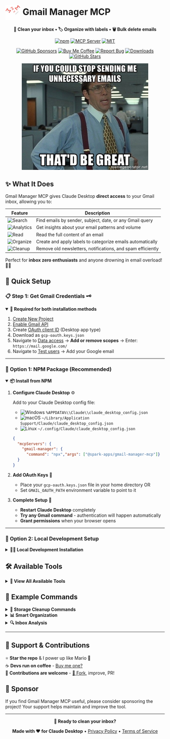 [//]: # (Constants)
[license-link]: ../../blob/main/LICENSE
[stars-link]: ../../stargazers
[vid-link]: https://www.youtube.com/shorts/CCbY_ETwFss
[website-link]: https://spark-games.co.uk
[coffee-link]: https://buymeacoffee.com/spark88
[bug-link]: ../../issues
[release-link]: ../../releases
[fork-link]: ../../fork
[privacy-link]: ./PRIVACY.md
[issues-link]: ../../issues

# <img src="images/trash-mail.png" alt="Gmail Manager" width="48" height="48" style="vertical-align: middle;"> Gmail Manager MCP

<div align="center">

**🧹 Clean your inbox • 🏷️ Organize with labels • 🗑️ Bulk delete emails**


[![npm](https://img.shields.io/npm/v/@spark-apps/gmail-manager-mcp?style=flat-square&logo=npm&logoColor=white&color=crimson)](https://www.npmjs.com/package/@spark-apps/gmail-manager-mcp)
[![MCP Server](https://badge.mcpx.dev?type=server&color=gold)](https://smithery.ai/server/@muammar-yacoob/gmail-manager-mcp)
[![MIT](https://img.shields.io/badge/License-MIT-blueviolet?style=flat-square)](LICENSE)

[![GitHub Sponsors](https://img.shields.io/github/sponsors/muammar-yacoob?label=Sponsor&logo=github-sponsors&logoColor=white&color=hotpink)](https://github.com/sponsors/muammar-yacoob)
[![Buy Me Coffee](https://img.shields.io/badge/Buy%20Me-Coffee-limegreen?logo=buy-me-a-coffee&logoColor=white)][coffee-link]
[![Report Bug](https://img.shields.io/badge/Report-Bug-orangered?logo=github&logoColor=white)][issues-link]
[![Downloads](https://img.shields.io/github/downloads/muammar-yacoob/GMail-Manager-MCP/total?logo=cloud-download&logoColor=white&color=dodgerblue)][release-link]
[![GitHub Stars](https://img.shields.io/github/stars/muammar-yacoob/GMail-Manager-MCP?style=social)][stars-link]

<img src="images/meme.png" alt="Stop sending me unnecessary emails meme" width="400">

</div>

## ✨ What It Does

Gmail Manager MCP gives Claude Desktop **direct access** to your Gmail inbox, allowing you to:

| Feature | Description |
|---------|-------------|
| ![Search](https://img.shields.io/badge/🔍-Email%20Search-blue?style=flat-square) | Find emails by sender, subject, date, or any Gmail query |
| ![Analytics](https://img.shields.io/badge/📊-Inbox%20Analytics-blue?style=flat-square) | Get insights about your email patterns and volume |
| ![Read](https://img.shields.io/badge/📖-Read%20Emails-green?style=flat-square) | Read the full content of an email |
| ![Organize](https://img.shields.io/badge/🏷️-Smart%20Organization-yellow?style=flat-square) | Create and apply labels to categorize emails automatically |
| ![Cleanup](https://img.shields.io/badge/🗑️-Bulk%20Cleanup-crimson?style=flat-square) | Remove old newsletters, notifications, and spam efficiently |

Perfect for **inbox zero enthusiasts** and anyone drowning in email overload! 📧💀

## 🚀 Quick Setup

### 📋 Step 1: Get Gmail Credentials 🗝️

<details open>
<summary><strong>🔑 Required for both installation methods</strong></summary>

1. [Create New Project](https://console.cloud.google.com/projectcreate)
2. [Enable Gmail API](https://console.cloud.google.com/apis/api/gmail.googleapis.com/metrics)
3. Create [OAuth client ID](https://console.cloud.google.com/auth/clients) (Desktop app type)
4. Download as `gcp-oauth.keys.json`
5. Navigate to [Data access](https://console.cloud.google.com/auth/scopes) → **Add or remove scopes** → Enter: `https://mail.google.com/`
6. Navigate to [Test users](https://console.cloud.google.com/auth/audience) → Add your Google email

</details>

---

### 🎯 Option 1: NPM Package (Recommended)

<details open>
<summary><strong>📦 Install from NPM</strong></summary>

1. **Configure Claude Desktop** ⚙️

   Add to your Claude Desktop config file:
   - ![Windows](https://img.shields.io/badge/Windows-dodgerblue?style=flat-square&logo=windows&logoColor=white) `%APPDATA%\\Claude\\claude_desktop_config.json`
   - ![macOS](https://img.shields.io/badge/macOS-silver?style=flat-square&logo=apple&logoColor=black) `~/Library/Application Support/Claude/claude_desktop_config.json`
   - ![Linux](https://img.shields.io/badge/Linux-gold?style=flat-square&logo=linux&logoColor=black) `~/.config/Claude/claude_desktop_config.json`

   ```json
   {
     "mcpServers": {
       "gmail-manager": {
         "command": "npx","args": ["@spark-apps/gmail-manager-mcp"]}
     }
   }
   ```

2. **Add OAuth Keys** 🔑
   - Place your `gcp-oauth.keys.json` file in your home directory OR
   - Set `GMAIL_OAUTH_PATH` environment variable to point to it

3. **Complete Setup** 🎉
   - **Restart Claude Desktop** completely
   - **Try any Gmail command** - authentication will happen automatically
   - **Grant permissions** when your browser opens

</details>

---

### 🔧 Option 2: Local Development Setup

<details>
<summary><strong>👨‍💻 Local Development Installation</strong></summary>

1. **Clone and Build** 📁
   ```bash
   git clone https://github.com/muammar-yacoob/GMail-Manager-MCP.git
   cd GMail-Manager-MCP
   npm install
   npm run build
   ```

2. **Add OAuth Keys** 🔑
   - Place your `gcp-oauth.keys.json` file in the project root directory

3. **Configure Claude Desktop** ⚙️
   ```json
   {
     "mcpServers": {
       "gmail-manager": {
         "command": "node","args": ["/absolute/path/to/GMail-Manager-MCP/dist/index.js"]}
     }
   }
   ```

4. **Complete Setup** 🎉
   - **Restart Claude Desktop** completely
   - **Try any Gmail command** - authentication will happen automatically
   - *Alternative: Run `npm run auth` for manual authentication*

</details>

## 🛠️ Available Tools

<details>
<summary><strong>🔧 View All Available Tools</strong></summary>

| Tool | Description |
|------|-------------|
| ![Auth](https://img.shields.io/badge/🔐-authenticate__gmail-blue?style=flat-square) | Authenticate Gmail access via web browser |
| ![Search](https://img.shields.io/badge/🔍-search__emails-blue?style=flat-square) | Search emails using Gmail query syntax |
| ![Read](https://img.shields.io/badge/📖-read__email-green?style=flat-square) | Read the full content of an email |
| ![Labels](https://img.shields.io/badge/📋-list__labels-green?style=flat-square) | List all Gmail labels |
| ![Create](https://img.shields.io/badge/➕-create__label-yellow?style=flat-square) | Create a new Gmail label |
| ![Apply](https://img.shields.io/badge/🏷️-apply__label-yellow?style=flat-square) | Apply a label to an email |
| ![Batch Apply](https://img.shields.io/badge/⚡-batch__apply__labels-yellow?style=flat-square) | Apply labels to multiple emails |
| ![Unlabel](https://img.shields.io/badge/🚫-remove__label-yellow?style=flat-square) | Remove a label from an email |
| ![Remove](https://img.shields.io/badge/❌-delete__label-crimson?style=flat-square) | Delete a Gmail label |
| ![Delete](https://img.shields.io/badge/🗑️-delete__email-crimson?style=flat-square) | Permanently delete an email |
| ![Batch Delete](https://img.shields.io/badge/💥-batch__delete__emails-crimson?style=flat-square) | Delete multiple emails at once |

</details>

## 💬 Example Commands

<details>
<summary><strong>🧹 Storage Cleanup Commands</strong></summary>

- *"Delete all emails from noreply addresses older than 6 months"*
- *"Find and delete all promotional emails from shopping sites"*
- *"Remove all LinkedIn notification emails from the past year"*
- *"Delete all automated emails from GitHub, Slack, and Jira"*
- *"Clean up all newsletter emails I haven't opened in 3 months"*
- *"Delete all 'password reset' and 'account verification' emails"*
- *"Remove all calendar invites and meeting reminders older than 30 days"*
- *"Find and delete all emails with large attachments over 10MB"*

</details>

<details>
<summary><strong>📊 Smart Organization</strong></summary>

- *"Label all emails from banks and financial institutions as 'Finance'"*
- *"Create 'Archive-2024' label and move all old work emails there"*
- *"Find all subscription confirmation emails and label them 'Subscriptions'"*
- *"Group all travel booking confirmations under 'Travel' label"*

</details>

<details>
<summary><strong>🔍 Inbox Analysis</strong></summary>

- *"Show me my top 10 email senders by volume this year"*
- *"Find all unread emails older than 1 month"*
- *"List all emails taking up the most storage space"*

</details>

---

## 🌱 Support & Contributions

⭐ **Star the repo** & I power up like Mario 🍄  
☕ **Devs run on coffee** - [Buy me one?][coffee-link]  
🤝 **Contributions are welcome** - [🍴 Fork][fork-link], improve, PR!

## 💖 Sponsor

If you find Gmail Manager MCP useful, please consider sponsoring the project! Your support helps maintain and improve the tool.

---

<div align="center">

**🚀 Ready to clean your inbox?**

**Made with ❤️ for Claude Desktop** • [Privacy Policy](PRIVACY.md) • [Terms of Service](TERMS.md)

</div>